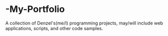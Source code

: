 # -My-Portfolio
A collection of Denzel's(me/I) programming projects, may/will include web applications, scripts, and other code samples.
